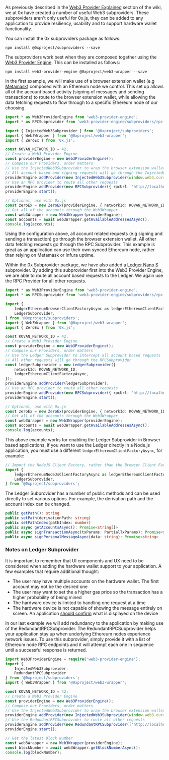 As previously described in the [Web3 Provider Explained](#Web3-Provider-Explained) section of the wiki, we at 0x have created a number of useful Web3 subproviders. These subproviders aren't only useful for 0x.js, they can be added to any application to provide resiliency, usability and to support hardware wallet functionality.

You can install the 0x subproviders package as follows:

```
npm install @0xproject/subproviders --save
```

The subproviders work best when they are composed together using the [Web3 Provider Engine](https://github.com/MetaMask/provider-engine). This can be installed as follows:

```
npm install web3-provider-engine @0xproject/web3-wrapper --save
```

In the first example, we will make use of a browser extension wallet (e.g [Metamask](https://metamask.io/)) composed with an Ethereum node we control. This set up allows all of the account based activity (signing of messages and sending transactions) to route to the browser extension wallet, while allowing the data fetching requests to flow through to a specific Ethereum node of our choosing.

```typescript
import * as Web3ProviderEngine from 'web3-provider-engine';
import * as RPCSubprovider from 'web3-provider-engine/subproviders/rpc';

import { InjectedWeb3Subprovider } from '@0xproject/subproviders';
import { Web3Wrapper } from '@0xproject/web3-wrapper';
import { ZeroEx } from '0x.js';

const KOVAN_NETWORK_ID = 42;
// Create a Web3 Provider Engine
const providerEngine = new Web3ProviderEngine();
// Compose our Providers, order matters
// Use the InjectedWeb3Subprovider to wrap the browser extension wallet
// All account based and signing requests will go through the InjectedWeb3Subprovider
providerEngine.addProvider(new InjectedWeb3Subprovider(window.web3.currentProvider));
// Use an RPC provider to route all other requests
providerEngine.addProvider(new RPCSubprovider({ rpcUrl: 'http://localhost:8545' }));
providerEngine.start();

// Optional, use with 0x.js
const zeroEx = new ZeroEx(providerEngine, { networkId: KOVAN_NETWORK_ID });
// Get all of the accounts through the Web3Wrapper
const web3Wrapper = new Web3Wrapper(providerEngine);
const accounts = await web3Wrapper.getAvailableAddressesAsync();
console.log(accounts);
```

Using the configuration above, all account related requests (e.g signing and sending a transaction) go through the browser extension wallet. All other data fetching requests go through the RPC Subprovider. This example is great as an application can use their own synced Ethereum node, rather than relying on Metamask or Infura uptime.

Within the 0x Subprovider package, we have also added a [Ledger Nano S](https://www.ledgerwallet.com/start/ledger-nano-s) subprovider. By adding this subprovider first into the Web3 Provider Engine, we are able to route all account based requests to the Ledger. We again use the RPC Provider for all other requests.

```typescript
import * as Web3ProviderEngine from 'web3-provider-engine';
import * as RPCSubprovider from 'web3-provider-engine/subproviders/rpc';

import {
    ledgerEthereumBrowserClientFactoryAsync as ledgerEthereumClientFactoryAsync,
    LedgerSubprovider,
} from '@0xproject/subproviders';
import { Web3Wrapper } from '@0xproject/web3-wrapper';
import { ZeroEx } from '0x.js';

const KOVAN_NETWORK_ID = 42;
// Create a Web3 Provider Engine
const providerEngine = new Web3ProviderEngine();
// Compose our Providers, order matters
// Use the Ledger Subprovider to intercept all account based requests
// All other requests will go through the RPCSubprovider
const ledgerSubprovider = new LedgerSubprovider({
    networkId: KOVAN_NETWORK_ID,
    ledgerEthereumClientFactoryAsync,
});
providerEngine.addProvider(ledgerSubprovider);
// Use an RPC provider to route all other requests
providerEngine.addProvider(new RPCSubprovider({ rpcUrl: 'http://localhost:8545' }));
providerEngine.start();

// Optional, use with 0x.js
const zeroEx = new ZeroEx(providerEngine, { networkId: KOVAN_NETWORK_ID });
// Get all of the accounts through the Web3Wrapper
const web3Wrapper = new Web3Wrapper(providerEngine);
const accounts = await web3Wrapper.getAvailableAddressesAsync();
console.log(accounts);
```

This above example works for enabling the Ledger Subprovider in Browser based applications, if you want to use the Ledger directly in a Node.js application, you must use a different `ledgerEthereumClientFactoryAsync`, for example:

```typescript
// Import the NodeJS Client Factory, rather than the Browser Client Factory
import {
    ledgerEthereumNodeJsClientFactoryAsync as ledgerEthereumClientFactoryAsync,
    LedgerSubprovider,
} from '@0xproject/subproviders';
```

The Ledger Subprovider has a number of public methods and can be used directly to set various options. For example, the derivation path and the account index can be changed.

```typescript
public getPath(): string
public setPath(derivationPath: string)
public setPathIndex(pathIndex: number)
public async getAccountsAsync(): Promise<string[]>
public async signTransactionAsync(txParams: PartialTxParams): Promise<string>
public async signPersonalMessageAsync(data: string): Promise<string>
```

### Notes on Ledger Subprovider

It is important to remember that UI components and UX need to be considered when adding the hardware wallet support to your application. A few examples that require additional thought:

*   The user may have multiple accounts on the hardware wallet. The first account may not be the desired one
*   The user may want to set the a higher gas price so the transaction has a higher probability of being mined
*   The hardware device is limited to handling one request at a time
*   The hardware device is not capable of showing the message entirely on screen. An application [should confirm](https://github.com/ethfinex/0x-order-verify) what is displayed on the device

In our last example we will add redundancy to the application by making use of the RedundantRPCSubprovider. The RedundantRPCSubprovider helps your application stay up when underlying Ethereum nodes experience network issues. To use this subprovider, simply provide it with a list of Ethereum node RPC endpoints and it will attempt each one in sequence until a successful response is returned.

```typescript
import Web3ProviderEngine = require('web3-provider-engine');
import {
    InjectedWeb3Subprovider,
    RedundantRPCSubprovider
} from '@0xproject/subproviders';
import { Web3Wrapper } from '@0xproject/web3-wrapper';

const KOVAN_NETWORK_ID = 42;
// Create a Web3 Provider Engine
const providerEngine = new Web3ProviderEngine();
// Compose our Providers, order matters
// Use the InjectedWeb3Subprovider to wrap the browser extension wallet
providerEngine.addProvider(new InjectedWeb3Subprovider(window.web3.currentProvider));
// Use the RedundantRPCSubprovider to route all other requests
providerEngine.addProvider(new RedundantRPCSubprovider(['http://localhost:8545', 'https://kovan.infura.io/']));
providerEngine.start();

// Get the latest Block Number
const web3Wrapper = new Web3Wrapper(providerEngine);
const blockNumber = await web3Wrapper.getBlockNumberAsync();
console.log(blockNumber);
```

